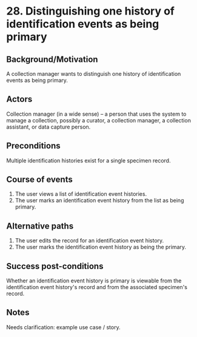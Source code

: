 # 28. Distinguishing one history of identification events as being primary

## Background/Motivation
A collection manager wants to distinguish one history of identification events as being primary.

## Actors
Collection manager (in a wide sense) – a person that uses the system to manage a collection, possibly a curator, a collection manager, a collection assistant, or data capture person.

## Preconditions
Multiple identification histories exist for a single specimen record.

## Course of events
  1. The user views a list of identification event histories.
  2. The user marks an identification event history from the list as being primary.

## Alternative paths
  1. The user edits the record for an identification event history.
  2. The user marks the identification event history as being the primary.

## Success post-conditions
Whether an identification event history is primary is viewable from the identification event history's record and from the associated specimen's record.

## Notes
Needs clarification: example use case / story.
